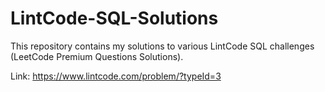 # LintCode-SQL-Solutions

This repository contains my solutions to various LintCode SQL challenges (LeetCode Premium Questions Solutions).

Link: https://www.lintcode.com/problem/?typeId=3
